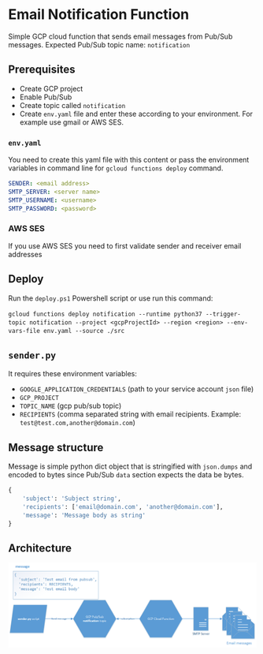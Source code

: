 # Email Notification Function

Simple GCP cloud function that sends email messages from Pub/Sub messages. Expected Pub/Sub topic name: `notification`

## Prerequisites

- Create GCP project
- Enable Pub/Sub
- Create topic called `notification`
- Create `env.yaml` file and enter these according to your environment. For example use gmail or AWS SES.

### `env.yaml`

You need to create this yaml file with this content or pass the environment variables in command line for `gcloud functions deploy` command.

```yaml
SENDER: <email address>
SMTP_SERVER: <server name>
SMTP_USERNAME: <username>
SMTP_PASSWORD: <password>
```

### AWS SES

If you use AWS SES you need to first validate sender and receiver email addresses

## Deploy

Run the `deploy.ps1` Powershell script or use run this command:

`gcloud functions deploy notification --runtime python37 --trigger-topic notification --project <gcpProjectId> --region <region> --env-vars-file env.yaml --source ./src`

## `sender.py`

It requires these environment variables:

- `GOOGLE_APPLICATION_CREDENTIALS` (path to your service account `json` file)
- `GCP_PROJECT`
- `TOPIC_NAME` (gcp pub/sub topic)
- `RECIPIENTS` (comma separated string with email recipients. Example: `test@test.com,another@domain.com`)

## Message structure

Message is simple python dict object that is stringified with `json.dumps` and encoded to bytes since Pub/Sub `data` section expects the data be bytes.

```python
{
    'subject': 'Subject string',
    'recipients': ['email@domain.com', 'another@domain.com'],
    'message': 'Message body as string'
}
```

## Architecture

![UI Main](/img/pubsub-notification.png)
